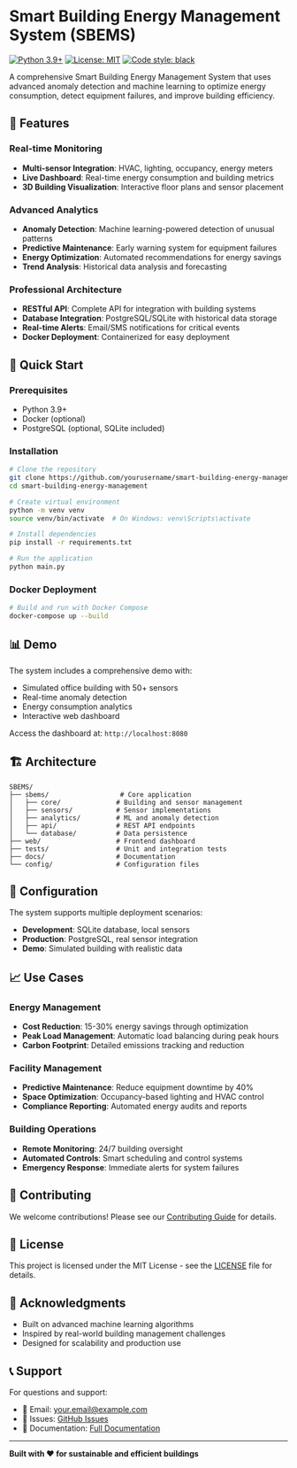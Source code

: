 # Smart Building Energy Management System (SBEMS)

[![Python 3.9+](https://img.shields.io/badge/python-3.9+-blue.svg)](https://www.python.org/downloads/)
[![License: MIT](https://img.shields.io/badge/License-MIT-yellow.svg)](https://opensource.org/licenses/MIT)
[![Code style: black](https://img.shields.io/badge/code%20style-black-000000.svg)](https://github.com/psf/black)

A comprehensive Smart Building Energy Management System that uses advanced anomaly detection and machine learning to optimize energy consumption, detect equipment failures, and improve building efficiency.

## 🏢 Features

### Real-time Monitoring
- **Multi-sensor Integration**: HVAC, lighting, occupancy, energy meters
- **Live Dashboard**: Real-time energy consumption and building metrics
- **3D Building Visualization**: Interactive floor plans and sensor placement

### Advanced Analytics
- **Anomaly Detection**: Machine learning-powered detection of unusual patterns
- **Predictive Maintenance**: Early warning system for equipment failures
- **Energy Optimization**: Automated recommendations for energy savings
- **Trend Analysis**: Historical data analysis and forecasting

### Professional Architecture
- **RESTful API**: Complete API for integration with building systems
- **Database Integration**: PostgreSQL/SQLite with historical data storage
- **Real-time Alerts**: Email/SMS notifications for critical events
- **Docker Deployment**: Containerized for easy deployment

## 🚀 Quick Start

### Prerequisites
- Python 3.9+
- Docker (optional)
- PostgreSQL (optional, SQLite included)

### Installation

```bash
# Clone the repository
git clone https://github.com/yourusername/smart-building-energy-management.git
cd smart-building-energy-management

# Create virtual environment
python -m venv venv
source venv/bin/activate  # On Windows: venv\Scripts\activate

# Install dependencies
pip install -r requirements.txt

# Run the application
python main.py
```

### Docker Deployment

```bash
# Build and run with Docker Compose
docker-compose up --build
```

## 📊 Demo

The system includes a comprehensive demo with:
- Simulated office building with 50+ sensors
- Real-time anomaly detection
- Energy consumption analytics
- Interactive web dashboard

Access the dashboard at: `http://localhost:8080`

## 🏗️ Architecture

```
SBEMS/
├── sbems/                  # Core application
│   ├── core/              # Building and sensor management
│   ├── sensors/           # Sensor implementations
│   ├── analytics/         # ML and anomaly detection
│   ├── api/               # REST API endpoints
│   └── database/          # Data persistence
├── web/                   # Frontend dashboard
├── tests/                 # Unit and integration tests
├── docs/                  # Documentation
└── config/                # Configuration files
```

## 🔧 Configuration

The system supports multiple deployment scenarios:

- **Development**: SQLite database, local sensors
- **Production**: PostgreSQL, real sensor integration
- **Demo**: Simulated building with realistic data

## 📈 Use Cases

### Energy Management
- **Cost Reduction**: 15-30% energy savings through optimization
- **Peak Load Management**: Automatic load balancing during peak hours
- **Carbon Footprint**: Detailed emissions tracking and reduction

### Facility Management
- **Predictive Maintenance**: Reduce equipment downtime by 40%
- **Space Optimization**: Occupancy-based lighting and HVAC control
- **Compliance Reporting**: Automated energy audits and reports

### Building Operations
- **Remote Monitoring**: 24/7 building oversight
- **Automated Controls**: Smart scheduling and control systems
- **Emergency Response**: Immediate alerts for system failures

## 🤝 Contributing

We welcome contributions! Please see our [Contributing Guide](docs/CONTRIBUTING.md) for details.

## 📄 License

This project is licensed under the MIT License - see the [LICENSE](LICENSE) file for details.

## 🙏 Acknowledgments

- Built on advanced machine learning algorithms
- Inspired by real-world building management challenges
- Designed for scalability and production use

## 📞 Support

For questions and support:
- 📧 Email: your.email@example.com
- 🐛 Issues: [GitHub Issues](https://github.com/yourusername/smart-building-energy-management/issues)
- 📖 Documentation: [Full Documentation](docs/README.md)

---

**Built with ❤️ for sustainable and efficient buildings**
